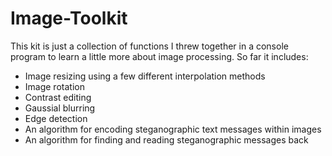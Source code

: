 # Image-Toolkit
This kit is just a collection of functions I threw together in a console program to learn a little more about image processing. So far it includes:

- Image resizing using a few different interpolation methods
- Image rotation
- Contrast editing
- Gaussial blurring
- Edge detection
- An algorithm for encoding steganographic text messages within images
- An algorithm for finding and reading steganographic messages back
